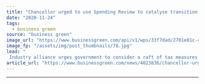 ```yaml
---
title: "Chancellor urged to use Spending Review to catalyse transition to net zero road transport"
date: "2020-11-24"
tags: 
  - business green
source: "business green"
image_url: "https://www.businessgreen.com/api/v1/wps/33f7dad/2701e81c-c557-4fe5-afd4-7b1cfb45b498/8/ev-350x250-185x114.jpg"
image_fp: "/assets/img/post_thumbnails/78.jpg"
lead: "
 Industry alliance urges government to consider a raft of tax measures and financial incentives in support of new target date to phase out of diesel and petrol cars from 2030 ..."
article_url: "https://www.businessgreen.com/news/4023836/chancellor-urged-spending-review-catalyse-transition-net-zero-road-transport"
---
```


---
